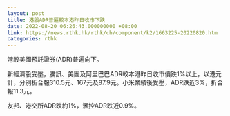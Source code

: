 ```yaml
---
layout: post
title: 港股ADR普遍較本港昨日收市下跌
date: 2022-08-20 06:26:43.000000000 +08:00
link: https://news.rthk.hk/rthk/ch/component/k2/1663225-20220820.htm
categories: rthk
---
```


港股美國預託證券(ADR)普遍向下。

新經濟股受壓，騰訊、美團及阿里巴巴ADR較本港昨日收市價跌1%以上，以港元計，分別折合報310.5元、167元及87.9元。小米業績後受壓，ADR跌近3%，折合報11.3元。

友邦、港交所ADR跌約1%，滙控ADR跌近0.9%。
